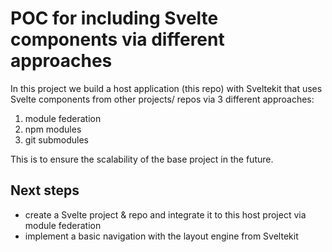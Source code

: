 # POC for including Svelte components via different approaches

In this project we build a host application (this repo) with Sveltekit that uses Svelte components from other projects/ repos via 3 different approaches:
1. module federation
2. npm modules
3. git submodules

This is to ensure the scalability of the base project in the future.

## Next steps
* create a Svelte project & repo and integrate it to this host project via module federation
* implement a basic navigation with the layout engine from Sveltekit